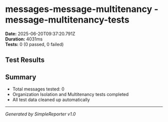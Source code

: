 # messages-message-multitenancy - message-multitenancy-tests

**Date:** 2025-06-20T09:37:20.791Z  
**Duration:** 4031ms  
**Tests:** 0 (0 passed, 0 failed)

## Test Results



## Summary

- Total messages tested: 0
- Organization Isolation and Multitenancy tests completed
- All test data cleaned up automatically

---
*Generated by SimpleReporter v1.0*
